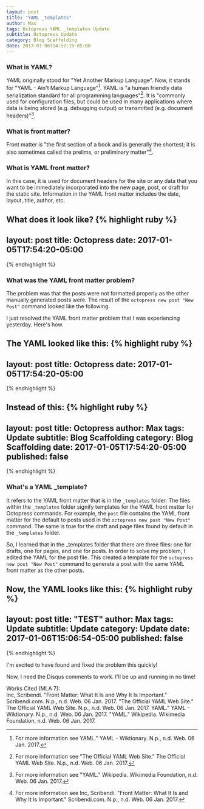 ```yaml
---
layout: post
title: "YAML _templates"
author: Max
tags: Octopress YAML _templates Update
subtitle: Octopress Update
category: Blog Scaffolding
date: 2017-01-06T14:57:15-05:00
---
```


### What is YAML? 

YAML originally stood for "Yet Another Markup Language". Now, it stands for "YAML - Ain't Markup Language"[^1]. YAML is "a human friendly data serialization
  standard for all programming languages"[^2]. It is "commonly used for configuration files, but could be used in many applications where data is being stored (e.g. debugging output) or transmitted (e.g. document headers)"[^3]. 

### What is front matter? 

  Front matter is "the first section of a book and is generally the shortest; it is also sometimes called the prelims, or preliminary matter"[^4].

### What is YAML front matter?

  In this case, it is used for document headers for the site or any data that you want to be immediately incorporated into the new page, post, or draft for the static site. Information in the YAML front matter includes the date, layout, title, author, etc. 

  What does it look like? 
  {% highlight ruby %}
---
layout:     post
title:      Octopress
date: 2017-01-05T17:54:20-05:00
---
  {% endhighlight %} 

### What was the YAML front matter problem?

 The problem was that the posts were not formatted properly as the other manually generated posts were. The result of the ```octopress new post "New Post"``` command looked like the following.

 I just resolved the YAML front matter problem that I was experiencing yesterday. Here's how. 

The YAML looked like this:
{% highlight ruby %}
---
layout:     post
title:      Octopress
date: 2017-01-05T17:54:20-05:00
---
{% endhighlight %}

Instead of this: 
{% highlight ruby %}
---
layout:     post
title:      Octopress
author:     Max
tags: 		Update
subtitle:   Blog Scaffolding
category:   Blog Scaffolding
date: 2017-01-05T17:54:20-05:00
published: false
---
{% endhighlight %}

### What's a YAML _template?

It refers to the YAML front matter that is in the ```_templates``` folder. The files within the ```_templates``` folder signify templates for the YAML front matter for Octopress commands. For example, the ```post``` file contains the YAML front matter for the default to posts used in the ```octopress new post "New Post"``` command. The same is true for the draft and page files found by default in the ```_templates``` folder. 

So, I learned that in the _templates folder that there are three files: one for drafts, one for pages, and one for posts. In order to solve my problem, I edited the YAML for the post file. This created a template for the ```octopress new post "New Post"``` command to generate a post with the same YAML front matter as the other posts. 

Now, the YAML looks like this: 
{% highlight ruby %}
---
layout: post
title: "TEST"
author: Max
tags: Update
subtitle: Update
category: Update
date: 2017-01-06T15:06:54-05:00
published: false
---
{% endhighlight %}

I'm excited to have found and fixed the problem this quickly! 

Now, I need the Disqus comments to work. I'll be up and running in no time! 

[^1]:For more information see YAML." YAML - Wiktionary. N.p., n.d. Web. 06 Jan. 2017.
[^2]:For more information see "The Official YAML Web Site." The Official YAML Web Site. N.p., n.d. Web. 06 Jan. 2017. 
[^3]:For more information see "YAML." Wikipedia. Wikimedia Foundation, n.d. Web. 06 Jan. 2017.
[^4]:For more information see Inc, Scribendi. "Front Matter: What It Is and Why It Is Important." Scribendi.com. N.p., n.d. Web. 06 Jan. 2017.

<p style="margin:0 auto;">Works Cited (MLA 7):</p> 
Inc, Scribendi. "Front Matter: What It Is and Why It Is Important." Scribendi.com. N.p., n.d. Web. 06 Jan. 2017.
"The Official YAML Web Site." The Official YAML Web Site. N.p., n.d. Web. 06 Jan. 2017. 
YAML." YAML - Wiktionary. N.p., n.d. Web. 06 Jan. 2017.
"YAML." Wikipedia. Wikimedia Foundation, n.d. Web. 06 Jan. 2017.
